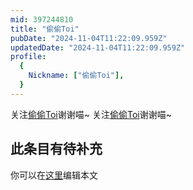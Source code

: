 ```yaml
---
mid: 397244810
title: "偷偷Toi"
pubDate: "2024-11-04T11:22:09.959Z"
updatedDate: "2024-11-04T11:22:09.959Z"
profile:
  {
    Nickname: ["偷偷Toi"],
  }
---
```


关注[偷偷Toi](https://space.bilibili.com/397244810)谢谢喵~ 关注[偷偷Toi](https://space.bilibili.com/397244810)谢谢喵~

## 此条目有待补充
你可以在[这里](https://github.com/Yuhanawa/VTuber.ICU-Content/edit/master/v/偷偷Toi/index.md)编辑本文

